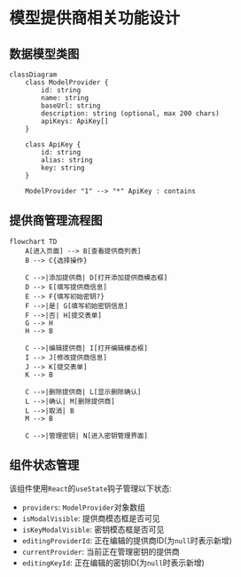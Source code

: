# 模型提供商相关功能设计

## 数据模型类图
```mermaid
classDiagram
    class ModelProvider {
        id: string
        name: string
        baseUrl: string
        description: string (optional, max 200 chars)
        apiKeys: ApiKey[]
    }
    
    class ApiKey {
        id: string
        alias: string
        key: string
    }
    
    ModelProvider "1" --> "*" ApiKey : contains
```

## 提供商管理流程图

```mermaid
flowchart TD
    A[进入页面] --> B[查看提供商列表]
    B --> C{选择操作}
    
    C -->|添加提供商| D[打开添加提供商模态框]
    D --> E[填写提供商信息]
    E --> F{填写初始密钥?}
    F -->|是| G[填写初始密钥信息]
    F -->|否| H[提交表单]
    G --> H
    H --> B
    
    C -->|编辑提供商| I[打开编辑模态框]
    I --> J[修改提供商信息]
    J --> K[提交表单]
    K --> B
    
    C -->|删除提供商| L[显示删除确认]
    L -->|确认| M[删除提供商]
    L -->|取消| B
    M --> B
    
    C -->|管理密钥| N[进入密钥管理界面]
```

## 组件状态管理
该组件使用`React`的`useState`钩子管理以下状态:

- `providers`: `ModelProvider`对象数组
- `isModalVisible`: 提供商模态框是否可见
- `isKeyModalVisible`: 密钥模态框是否可见
- `editingProviderId`: 正在编辑的提供商ID(为`null`时表示新增)
- `currentProvider`: 当前正在管理密钥的提供商
- `editingKeyId`: 正在编辑的密钥ID(为`null`时表示新增)